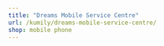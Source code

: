 ```yaml
---
title: "Dreams Mobile Service Centre"
url: /kumily/dreams-mobile-service-centre/
shop: mobile phone
---
```

